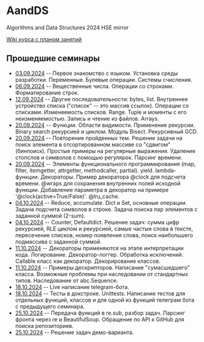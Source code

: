# AandDS
Algorithms and Data Structures 2024 HSE mirror

[Wiki курса с планом занятий](http://wiki.cs.hse.ru/%D0%9F%D1%80%D0%BE%D0%B3%D1%80%D0%B0%D0%BC%D0%BC%D0%B8%D1%80%D0%BE%D0%B2%D0%B0%D0%BD%D0%B8%D0%B5_%D0%BD%D0%B0_Python_%D0%9A%D0%9D%D0%90%D0%94_22/23)

## Прошедшие семинары
- [03.09.2024](seminar_1_intro.ipynb) -- Первое знакомство с языком. Установка среды разработки. Переменные. Булевые операции. Системы счисления.
- [06.09.2024](seminar_2_strings.ipynb) -- Вещественные числа. Операции со строками. Форматирование строк.
- [12.09.2024](seminar_3_sequences.ipynb) -- Другие последовательности: bytes, list. Внутреннее устройство списка ("список" -- это массив ссылок). Операции со списками. Изменяемость списков. Range. Tuple и моменты с его неизменяемостью. Запись и чтение из файлов. Arrays.
- [20.09.2024](seminar_4_func_basics.ipynb) -- Функции. Области видимости. Применение рекурсии. Binary search рекурсией и циклом. Модуль Bisect. Рекурсивный GCD.
- [20.09.2024](seminar_5_regexp.ipynb) --  Повторение пройденных тем. Решение задачи на поиск элемента в отсортированном массиве со "сдвигом" (бинпоиск). Простые примеры на регулярные выражения. Удаление стопслов и символов с помощью регулярок. Парсинг времени.
- [20.09.2024](seminar_6_decorators.ipynb) -- Элементы функционального программирования (map, filter, itemgetter, attrgetter, methodcaller, partial). yield. lambda-функции. Декораторы. Пример декоратора @clock для подсчета времени. @wraps для сохранения внутренних полей исходной функции. Добавление параметра в декоратор на примере '@clock(active=True/False)'. @lru_cache.
- [04.10.2024](seminar_7_dicts.ipynb) -- Reduce, accumulate. Dict и Set, основные операции. Задача подсчета символов в строке. Задача поиска пар элементов с заданной суммой (2-sum).
- [04.10.2024](seminar_8_various.ipynb) -- Counter, Defaultdict. Решение задач: сумма цифр рекурсией, RLE циклом и рекурсией, самые частые слова в тексте, пересечение списков, номер появления слова, поиск наибольшего подмассива с заданной суммой.
- [11.10.2024](seminar_9_classes_decos.ipynb) -- Декораторы применяются на этапе интерпретации кода. Логирование. Декоратор-логгер. Обработка исключений. Callable класс как декоратор. Декорирование классов.
- [11.10.2024](seminar_10_oops.ipynb) -- Примеры дескрипторов. Написание "сумасшедшего" класса. Возможные проблемы при наследовании от стандартных типов. Наследование от abc.Sequence.
- [18.10.2024](seminar_11_telegram.ipynb) --  Live написание telegram-бота.
- [18.10.2024](seminar_12_testing.ipynb) -- Тесты в докстроке. Unittests. Написание тестов для отдельных функций, классов и для одной из функций телеграм бота с предыдущего семинара.
- [25.10.2024](seminar_13_parsing.ipynb) -- Передача функций в re.sub, разбор задач. Парсинг фронта через re и BeautifulSoup. Обращение по API к GitHub для поиска репозиториев.
- [25.10.2024](seminar_14_pre_exam.ipynb) -- Решение задач демо-варианта.
